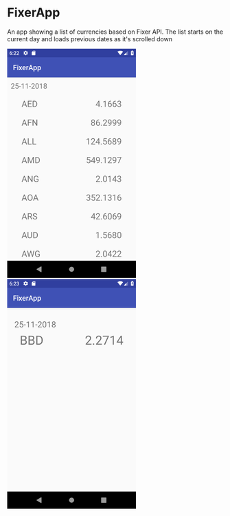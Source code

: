 # FixerApp

An app showing a list of currencies based on Fixer API. The list starts on the current day and loads previous dates as it's scrolled down

<img src="/screenshots/Screenshot_1543166575.png" width="300">          <img src="/screenshots/Screenshot_1543166582.png" width="300">
